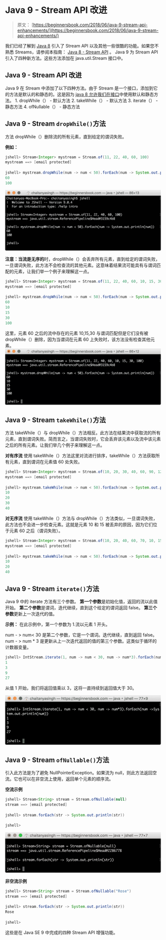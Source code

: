 # Java 9 - Stream API 改进

> 原文： [https://beginnersbook.com/2018/06/java-9-stream-api-enhancements/](https://beginnersbook.com/2018/06/java-9-stream-api-enhancements/)

我们已经了解到 [Java 8](https://beginnersbook.com/2017/10/java-8-features-with-examples/) 引入了 Stream API 以及其他一些很酷的功能。如果您不熟悉 Streams，请参阅本指南： [Java 8 - Stream API](https://beginnersbook.com/2017/10/java-8-stream-tutorial/) 。 Java 9 为 Stream API 引入了四种新方法。这些方法添加在 java.util.Stream 接口中。

## Java 9 - Stream API 改进

Java 9 在 Stream 中添加了以下四种方法。由于 Stream 是一个接口，添加到它的方法是默认的和静态的。这是因为 [java 8 允许我们在接口](https://beginnersbook.com/2017/10/java-8-interface-changes-default-method-and-static-method/)中使用默认和静态方法。
1\. dropWhile（） - 默认方法
2\. takeWhile（） - 默认方法
3\. iterate（） - 静态方法
4\. ofNullable（） - 静态方法

## Java 9 - Stream `dropWhile()`方法

方法 dropWhile（）删除流的所有元素，直到给定的谓词失败。

**例如：**

```java
jshell> Stream<Integer> mystream = Stream.of(11, 22, 40, 60, 100)
mystream ==> [email protected]

jshell> mystream.dropWhile(num -> num < 50).forEach(num -> System.out.println(num))
60
100

```

![Java 9 Stream doWhile() method](img/54941df0800369b7e8297ad1388591be.jpg)

**注意：当流是无序的**时，dropWhile（）会丢弃所​​有元素，直到给定的谓词失败，一旦谓词失败，此方法不会检查流的其他元素。这意味着结果流可能具有与谓词匹配的元素，让我们举一个例子来理解这一点。

```java
jshell> Stream<Integer> mystream = Stream.of(11, 22, 40, 60, 10, 15, 30, 100)
mystream ==> [email protected]

jshell> mystream.dropWhile(num -> num < 50).forEach(num -> System.out.println(num))
60
10
15
30
100
```

这里，元素 60 之后的流中存在的元素 10,15,30 与谓词匹配但是它们没有被 dropWhile（）删除，因为当谓词在元素 60 上失败时，该方法没有检查其他元素。
![Java 9 dropWhile() method unordered stream](img/8e3ecd15e8165e0f3e46782b2dece07e.jpg)

## Java 9 - Stream `takeWhile()`方法

方法 takeWhile（）与 dropWhile（）方法相反。此方法在结果流中获取流的所有元素，直到谓词失败。简而言之，当谓词失败时，它会丢弃该元素以及流中该元素之后的所有元素。让我们举几个例子来理解这一点。

**对有序流**
使用 takeWhile（）方法这里对流进行排序，takeWhile（）方法获取所有元素，直到谓词在元素值 60 处失败。

```java
jshell> Stream<Integer> mystream = Stream.of(10, 20, 30, 40, 60, 90, 120)
mystream ==> [email protected]

jshell> mystream.takeWhile(num -> num < 50).forEach(num -> System.out.println(num))
10
20
30
40
```

**对无序流**
使用 takeWhile（）方法与 dropWhile（）方法类似，一旦谓词失败，此方法也不会进一步检查元素。这就是元素 10 和 15 被丢弃的原因，因为它们位于元素 60 之后（谓词失败）。

```java
jshell> Stream<Integer> mystream = Stream.of(10, 20, 40, 60, 70, 10, 15, 100)
mystream ==> [email protected]

jshell> mystream.takeWhile(num -> num < 50).forEach(num -> System.out.println(num))
10
20
40
```

## Java 9 - Stream `iterate()`方法

Java 9 中的 iterate 方法有三个参数。
**第一个参数**是初始化值，返回的流以此值开始。
**第二个参数**是谓词，迭代继续，直到这个给定的谓词返回 false。
**第三个参数**更新上一次迭代的值。

**示例：**
在此示例中，第一个参数为 1.流以元素 1 开头。

num - &gt; num&lt; 30 是第二个参数，它是一个谓词。迭代继续，直到返回 false。 num - &gt; num * 3 是更新从上一次迭代返回的值的第三个参数。这类似于循环的计数器变量。

```java
jshell> IntStream.iterate(1, num -> num < 30, num -> num*3).forEach(num ->System.out.println(num))
1
3
9
27
```

从值 1 开始，我们将返回值乘以 3，这将一直持续到返回值大于 30。

![Java 9 Iterate method](img/5c44fc1fd906f198816b546d4dbedb10.jpg)

## Java 9 - Stream `ofNullable()`方法

引入此方法是为了避免 NullPointerException。如果流为 null，则此方法返回空流。它也可以在非空流上使用，返回单个元素的顺序流。

**空流示例**

```java
jshell> Stream<String> stream = Stream.ofNullable(null)
stream ==> [email protected]

jshell> stream.forEach(str -> System.out.println(str))

jshell>
```

![Java 9 ofNullable() method](img/5162d92a7f27d1afb9a4b6aa808ec1c7.jpg)

**非空流示例**

```java
jshell> Stream<String> stream = Stream.ofNullable("Rose")
stream ==> [email protected]

jshell> stream.forEach(str -> System.out.println(str))
Rose

jshell>
```

这些是在 Java SE 9 中完成的四种 Stream API 增强功能。